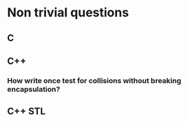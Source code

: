 # Non trivial questions

## C

## C++

### How write once test for collisions without breaking encapsulation?

## C++ STL
